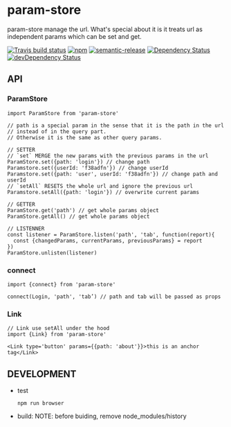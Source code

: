 # param-store
param-store manage the url. What's special about it is it treats url as
independent params which can be set and get.

[![Travis build status](http://img.shields.io/travis/poetic/param-store.svg?style=flat)](https://travis-ci.org/poetic/param-store)
[![npm](https://img.shields.io/npm/v/param-store.svg)](https://npmjs.org/package/param-store)
[![semantic-release](https://img.shields.io/badge/%20%20%F0%9F%93%A6%F0%9F%9A%80-semantic--release-e10079.svg)](https://github.com/semantic-release/semantic-release)
[![Dependency Status](https://david-dm.org/poetic/param-store.svg)](https://david-dm.org/poetic/param-store)
[![devDependency Status](https://david-dm.org/poetic/param-store/dev-status.svg)](https://david-dm.org/poetic/param-store#info=devDependencies)

## API
### ParamStore
```
import ParamStore from 'param-store'

// path is a special param in the sense that it is the path in the url
// instead of in the query part.
// Otherwise it is the same as other query params.

// SETTER
// `set` MERGE the new params with the previous params in the url
ParamStore.set({path: 'login'}) // change path
Paramstore.set({userId: 'f38adfn'}) // change userId
Paramstore.set({path: 'user', userId: 'f38adfn'}) // change path and userId
// `setAll` RESETS the whole url and ignore the previous url
Paramstore.setAll({path: 'login'}) // overwrite current params

// GETTER
ParamStore.get('path') // get whole params object
ParamStore.getAll() // get whole params object

// LISTENNER
const listener = ParamStore.listen('path', 'tab', function(report){
  const {changedParams, currentParams, previousParams} = report
})
ParamStore.unlisten(listener)

```

### connect
```
import {connect} from 'param-store'

connect(Login, 'path', 'tab’) // path and tab will be passed as props
```

### Link
```
// Link use setAll under the hood
import {Link} from 'param-store'

<Link type='button' params={{path: 'about'}}>this is an anchor tag</Link>
```

## DEVELOPMENT

- test
  ```
  npm run browser
  ```

- build:
  NOTE: before buiding, remove node_modules/history
